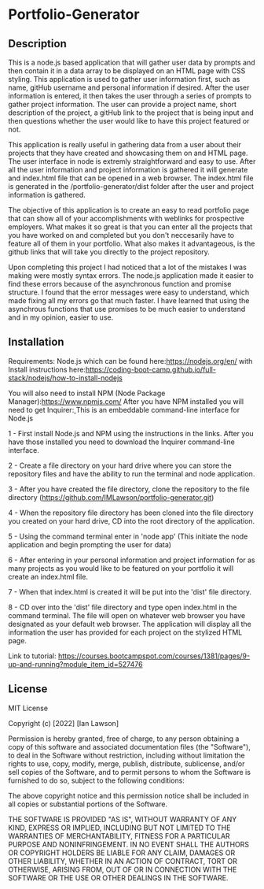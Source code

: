 # Portfolio-Generator

## Description

This is a node.js based application that will gather user data by prompts and then contain it in a data array to be displayed on an HTML page with CSS styling. This application is used to gather user information first, such as name, gitHub username and personal information if desired. After the user information is entered, it then takes the user through a series of prompts to gather project information. The user can provide a project name, short description of the project, a gitHub link to the project that is being input and then questions whether the user would like to have this project featured or not. 

This application is really useful in gathering data from a user about their projects that they have created and showcasing them on and HTML page. The user interface in node is extremly straightforward and easy to use. After all the user information and project information is gathered it will generate and index.html file that can be opened in a web browser. The index.html file is generated in the /portfolio-generator/dist folder after the user and project information is gathered.

The objective of this application is to create an easy to read portfolio page that can show all of your accomplishments with weblinks for prospective employers. What makes it so great is that you can enter all the projects that you have worked on and completed but you don't neccesarily have to feature all of them in your portfolio. What also makes it advantageous, is the github links that will take you directly to the project repository.

Upon completing this project I had noticed that a lot of the mistakes I was making were mostly syntax errors. The node.js application made it easier to find these errors because of the asynchronous function and promise structure. I found that the error messages were easy to understand, which made fixing all my errors go that much faster. I have learned that using the asynchrous functions that use promises to be much easier to understand and in my opinion, easier to use.

## Installation

Requirements:
Node.js which can be found here:https://nodejs.org/en/
with Install instructions here:https://coding-boot-camp.github.io/full-stack/nodejs/how-to-install-nodejs

You will also need to install NPM (Node Package Manager):https://www.npmjs.com/
After you have NPM installed you will need to get Inquirer:[  ](https://www.npmjs.com/package/inquirer) This is an embeddable command-line interface for Node.js

1 - First install Node.js and NPM using the instructions in the links. After you have those installed you need to download the Inquirer command-line interface.

2 - Create a file directory on your hard drive where you can store the repository files and have the ability to run the terminal and node application.

3 - After you have created the file directory, clone the repository to the file directory (https://github.com/IMLawson/portfolio-generator.git)

4 - When the repository file directory has been cloned into the file directory you created on your hard drive, CD into the root directory of the application.

5 - Using the command terminal enter in 'node app' (This initiate the node application and begin prompting the user for data)

6 - After entering in your personal information and project information for as many projects as you would like to be featured on your portfolio it will create an index.html file.

7 - When that index.html is created it will be put into the 'dist' file directory.

8 - CD over into the 'dist' file directory and type open index.html in the command terminal. The file will open on whatever web browser you have designated as your default web browser. The application will display all the information the user has provided for each project on the stylized HTML page.

Link to tutorial:
https://courses.bootcampspot.com/courses/1381/pages/9-up-and-running?module_item_id=527476

## License

MIT License

Copyright (c) [2022] [Ian Lawson]

Permission is hereby granted, free of charge, to any person obtaining a copy
of this software and associated documentation files (the "Software"), to deal
in the Software without restriction, including without limitation the rights
to use, copy, modify, merge, publish, distribute, sublicense, and/or sell
copies of the Software, and to permit persons to whom the Software is
furnished to do so, subject to the following conditions:

The above copyright notice and this permission notice shall be included in all
copies or substantial portions of the Software.

THE SOFTWARE IS PROVIDED "AS IS", WITHOUT WARRANTY OF ANY KIND, EXPRESS OR
IMPLIED, INCLUDING BUT NOT LIMITED TO THE WARRANTIES OF MERCHANTABILITY,
FITNESS FOR A PARTICULAR PURPOSE AND NONINFRINGEMENT. IN NO EVENT SHALL THE
AUTHORS OR COPYRIGHT HOLDERS BE LIABLE FOR ANY CLAIM, DAMAGES OR OTHER
LIABILITY, WHETHER IN AN ACTION OF CONTRACT, TORT OR OTHERWISE, ARISING FROM,
OUT OF OR IN CONNECTION WITH THE SOFTWARE OR THE USE OR OTHER DEALINGS IN THE
SOFTWARE.
